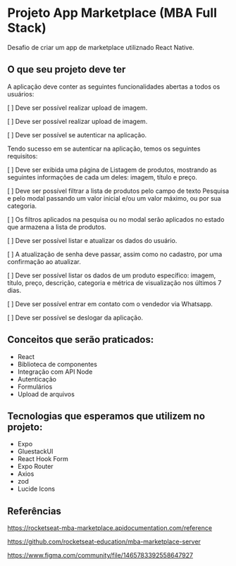 # Projeto App Marketplace (MBA Full Stack)

Desafio de criar um app de marketplace utiliznado React Native.



## O que seu projeto deve ter

A aplicação deve conter as seguintes funcionalidades abertas a todos os usuários:

[ ] Deve ser possível realizar upload de imagem.

[ ] Deve ser possível realizar upload de imagem.

[ ] Deve ser possível se autenticar na aplicação.

Tendo sucesso em se autenticar na aplicação, temos os seguintes requisitos:

[ ] Deve ser exibida uma página de Listagem de produtos, mostrando as seguintes informações de cada um deles: imagem, título e preço.

[ ] Deve ser possível filtrar a lista de produtos pelo campo de texto Pesquisa e pelo modal passando um valor inicial e/ou um valor máximo, ou por sua categoria.

[ ] Os filtros aplicados na pesquisa ou no modal serão aplicados no estado que armazena a lista de produtos.

[ ] Deve ser possível listar e atualizar os dados do usuário.

[ ] A atualização de senha deve passar, assim como no cadastro, por uma confirmação ao atualizar.

[ ] Deve ser possível listar os dados de um produto específico: imagem, título, preço, descrição, categoria e métrica de visualização nos últimos 7 dias.

[ ] Deve ser possível entrar em contato com o vendedor via Whatsapp.

[ ] Deve ser possível se deslogar da aplicação.

## Conceitos que serão praticados:

- React
- Biblioteca de componentes
- Integração com API Node
- Autenticação
- Formulários
- Upload de arquivos

## Tecnologias que esperamos que utilizem no projeto:

- Expo
- GluestackUI
- React Hook Form
- Expo Router
- Axios
- zod
- Lucide Icons

## Referências

https://rocketseat-mba-marketplace.apidocumentation.com/reference

https://github.com/rocketseat-education/mba-marketplace-server

https://www.figma.com/community/file/1465783392558647927